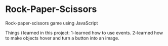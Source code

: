 # Rock-Paper-Scissors
Rock-paper-scissors game using JavaScript

Things i learned in this project:
1-learned how to use events.
2-learned how to make objects hover and turn a button into an image.
